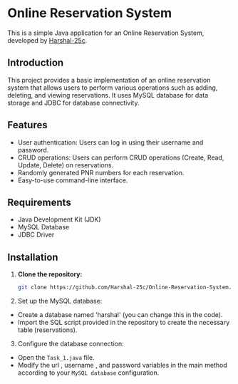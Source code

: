 # Online Reservation System

This is a simple Java application for an Online Reservation System, developed by [Harshal-25c](https://github.com/Harshal-25c).

## Introduction

This project provides a basic implementation of an online reservation system that allows users to perform various operations such as adding, deleting, and viewing reservations. It uses MySQL database for data storage and JDBC for database connectivity.

## Features

- User authentication: Users can log in using their username and password.
- CRUD operations: Users can perform CRUD operations (Create, Read, Update, Delete) on reservations.
- Randomly generated PNR numbers for each reservation.
- Easy-to-use command-line interface.

## Requirements

- Java Development Kit (JDK)
- MySQL Database
- JDBC Driver

## Installation

1. **Clone the repository:**

   ```bash
   git clone https://github.com/Harshal-25c/Online-Reservation-System.git

2. Set up the MySQL database:

- Create a database named 'harshal' (you can change this in the code).
- Import the SQL script provided in the repository to create the necessary table (reservations).

3. Configure the database connection:

- Open the `Task_1.java` file.
- Modify the url , username , and password variables in the main method according to your `MySQL database` configuration.
   
